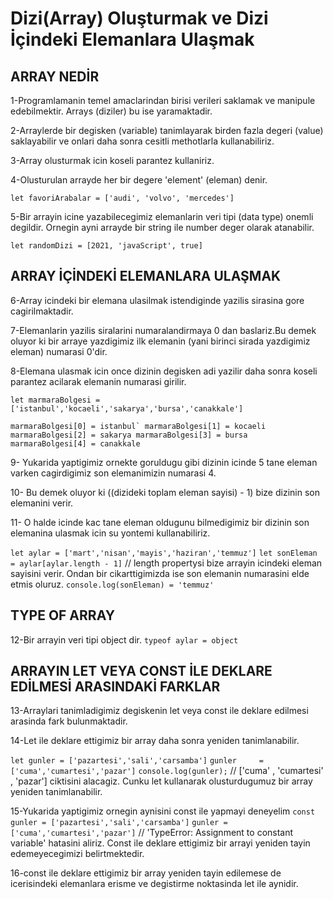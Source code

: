 # Dizi(Array) Oluşturmak ve Dizi İçindeki Elemanlara Ulaşmak
## ARRAY NEDİR 
1-Programlamanin temel amaclarindan birisi verileri saklamak ve manipule edebilmektir. Arrays (diziler) bu ise yaramaktadir. 

2-Arraylerde bir degisken (variable) tanimlayarak birden fazla degeri (value) saklayabilir ve onlari daha sonra cesitli methotlarla kullanabiliriz.

3-Array olusturmak icin koseli parantez kullaniriz. 

4-Olusturulan arrayde her bir degere 'element' (eleman) denir. 

`let favoriArabalar = ['audi', 'volvo', 'mercedes']`

5-Bir arrayin icine yazabilecegimiz elemanlarin veri tipi (data type) onemli degildir. Ornegin ayni arrayde bir string ile number deger olarak atanabilir.

`let randomDizi = [2021, 'javaScript', true]`

## ARRAY İÇİNDEKİ ELEMANLARA ULAŞMAK
6-Array icindeki bir elemana ulasilmak istendiginde yazilis sirasina gore cagirilmaktadir. 

7-Elemanlarin yazilis siralarini numaralandirmaya 0 dan baslariz.Bu demek oluyor ki bir arraye yazdigimiz ilk elemanin (yani birinci sirada yazdigimiz eleman) numarasi 0'dir. 

8-Elemana ulasmak icin once dizinin degisken adi yazilir daha sonra koseli parantez acilarak elemanin numarasi girilir.

`let marmaraBolgesi = ['istanbul','kocaeli','sakarya','bursa','canakkale']` 

```marmaraBolgesi[0] = istanbul`
marmaraBolgesi[1] = kocaeli 
marmaraBolgesi[2] = sakarya
marmaraBolgesi[3] = bursa
marmaraBolgesi[4] = canakkale```

9- Yukarida yaptigimiz ornekte goruldugu gibi dizinin icinde 5 tane eleman varken cagirdigimiz son elemanimizin numarasi 4. 

10- Bu demek oluyor ki ((dizideki toplam eleman sayisi) - 1) bize dizinin son elemanini verir. 

11- O halde icinde kac tane eleman oldugunu bilmedigimiz bir dizinin son elemanina ulasmak icin su yontemi kullanabiliriz.

`let aylar = ['mart','nisan','mayis','haziran','temmuz']` 
`let sonEleman = aylar[aylar.length - 1]`  // length propertysi bize arrayin icindeki eleman sayisini verir. Ondan bir cikarttigimizda ise son elemanin numarasini elde etmis oluruz.
`console.log(sonEleman) = 'temmuz'`

## TYPE OF ARRAY
12-Bir arrayin veri tipi object dir. 
`typeof aylar = object`

## ARRAYIN LET VEYA CONST İLE DEKLARE EDİLMESİ ARASINDAKİ FARKLAR
13-Arraylari tanimladigimiz degiskenin let veya const ile deklare edilmesi arasinda fark bulunmaktadir. 

14-Let ile deklare ettigimiz bir array daha sonra yeniden tanimlanabilir. 
 
`let gunler = ['pazartesi','sali','carsamba']` 
`gunler     = ['cuma','cumartesi','pazar']` 
`console.log(gunler);` // ['cuma' , 'cumartesi' , 'pazar'] ciktisini alacagiz. Cunku let kullanarak olusturdugumuz bir array yeniden tanimlanabilir.

15-Yukarida yaptigimiz ornegin aynisini const ile yapmayi deneyelim 
`const gunler = ['pazartesi','sali','carsamba']`
`gunler = ['cuma','cumartesi','pazar']` // 'TypeError: Assignment to constant variable' hatasini aliriz. Const ile deklare ettigimiz bir arrayi yeniden tayin edemeyecegimizi belirtmektedir.

16-const ile deklare ettigimiz bir array yeniden tayin edilemese de icerisindeki elemanlara erisme ve degistirme noktasinda let ile aynidir. 

